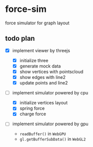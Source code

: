 # force-sim

force simulator for graph layout

## todo plan

-   [x] implement viewer by threejs

    -   [x] initialize three
    -   [x] generate mock data
    -   [x] show vertices with pointscloud
    -   [x] show edges with line2
    -   [x] update points and line2

-   [ ] implement simulator powered by cpu

    -   [x] initialize vertices layout
    -   [x] spring force
    -   [x] charge force

-   [ ] implement simulator powered by gpu

    -   `readBuffer()` in `WebGPU`
    -   `gl.getBufferSubData()` in `WebGL2`
